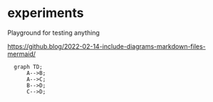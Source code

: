 # experiments
Playground for testing anything

https://github.blog/2022-02-14-include-diagrams-markdown-files-mermaid/

```mermaid
  graph TD;
      A-->B;
      A-->C;
      B-->D;
      C-->D;
```
